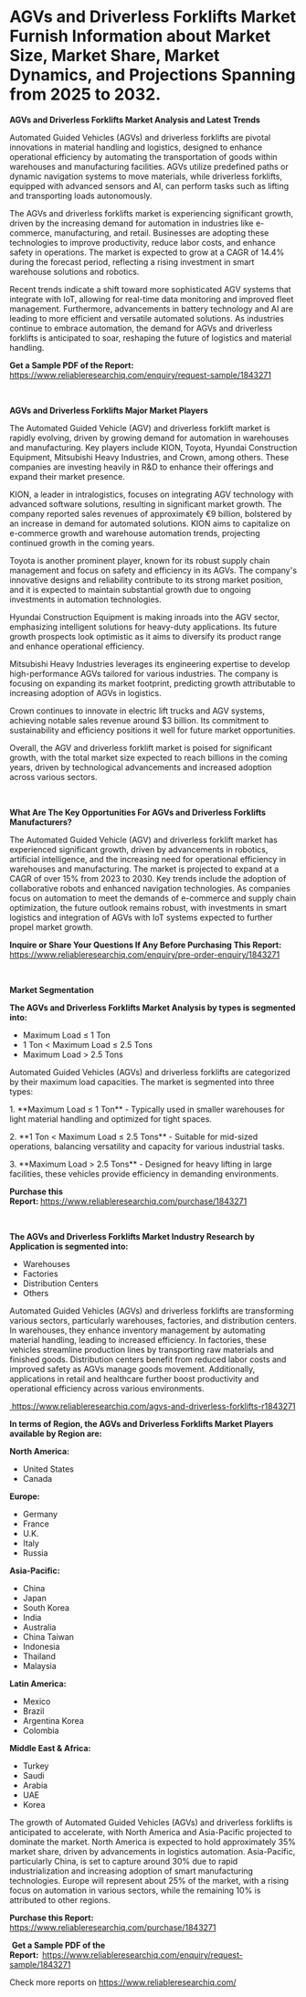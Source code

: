 <p><h1>AGVs and Driverless Forklifts Market Furnish Information about Market Size, Market Share, Market Dynamics, and Projections Spanning from 2025 to 2032.</h1></p><p><strong>AGVs and Driverless Forklifts Market Analysis and Latest Trends</strong></p>
<p><p>Automated Guided Vehicles (AGVs) and driverless forklifts are pivotal innovations in material handling and logistics, designed to enhance operational efficiency by automating the transportation of goods within warehouses and manufacturing facilities. AGVs utilize predefined paths or dynamic navigation systems to move materials, while driverless forklifts, equipped with advanced sensors and AI, can perform tasks such as lifting and transporting loads autonomously.</p><p>The AGVs and driverless forklifts market is experiencing significant growth, driven by the increasing demand for automation in industries like e-commerce, manufacturing, and retail. Businesses are adopting these technologies to improve productivity, reduce labor costs, and enhance safety in operations. The market is expected to grow at a CAGR of 14.4% during the forecast period, reflecting a rising investment in smart warehouse solutions and robotics.</p><p>Recent trends indicate a shift toward more sophisticated AGV systems that integrate with IoT, allowing for real-time data monitoring and improved fleet management. Furthermore, advancements in battery technology and AI are leading to more efficient and versatile automated solutions. As industries continue to embrace automation, the demand for AGVs and driverless forklifts is anticipated to soar, reshaping the future of logistics and material handling.</p></p>
<p><strong>Get a Sample PDF of the Report:&nbsp;</strong> <a href="https://www.reliableresearchiq.com/enquiry/request-sample/1843271?utm_campaign=3514&utm_medium=2&utm_source=Github&utm_content=ia&utm_term=12042025&utm_id=agvs-and-driverless-forklifts">https://www.reliableresearchiq.com/enquiry/request-sample/1843271</a></p>
<p>&nbsp;</p>
<p><strong>AGVs and Driverless Forklifts Major Market Players</strong></p>
<p><p>The Automated Guided Vehicle (AGV) and driverless forklift market is rapidly evolving, driven by growing demand for automation in warehouses and manufacturing. Key players include KION, Toyota, Hyundai Construction Equipment, Mitsubishi Heavy Industries, and Crown, among others. These companies are investing heavily in R&D to enhance their offerings and expand their market presence.</p><p>KION, a leader in intralogistics, focuses on integrating AGV technology with advanced software solutions, resulting in significant market growth. The company reported sales revenues of approximately €9 billion, bolstered by an increase in demand for automated solutions. KION aims to capitalize on e-commerce growth and warehouse automation trends, projecting continued growth in the coming years.</p><p>Toyota is another prominent player, known for its robust supply chain management and focus on safety and efficiency in its AGVs. The company's innovative designs and reliability contribute to its strong market position, and it is expected to maintain substantial growth due to ongoing investments in automation technologies.</p><p>Hyundai Construction Equipment is making inroads into the AGV sector, emphasizing intelligent solutions for heavy-duty applications. Its future growth prospects look optimistic as it aims to diversify its product range and enhance operational efficiency.</p><p>Mitsubishi Heavy Industries leverages its engineering expertise to develop high-performance AGVs tailored for various industries. The company is focusing on expanding its market footprint, predicting growth attributable to increasing adoption of AGVs in logistics.</p><p>Crown continues to innovate in electric lift trucks and AGV systems, achieving notable sales revenue around $3 billion. Its commitment to sustainability and efficiency positions it well for future market opportunities.</p><p>Overall, the AGV and driverless forklift market is poised for significant growth, with the total market size expected to reach billions in the coming years, driven by technological advancements and increased adoption across various sectors.</p></p>
<p>&nbsp;</p>
<p><strong>What Are The Key Opportunities For AGVs and Driverless Forklifts Manufacturers?</strong></p>
<p><p>The Automated Guided Vehicle (AGV) and driverless forklift market has experienced significant growth, driven by advancements in robotics, artificial intelligence, and the increasing need for operational efficiency in warehouses and manufacturing. The market is projected to expand at a CAGR of over 15% from 2023 to 2030. Key trends include the adoption of collaborative robots and enhanced navigation technologies. As companies focus on automation to meet the demands of e-commerce and supply chain optimization, the future outlook remains robust, with investments in smart logistics and integration of AGVs with IoT systems expected to further propel market growth.</p></p>
<p><strong>Inquire or Share Your Questions If Any Before Purchasing This Report:</strong> <a href="https://www.reliableresearchiq.com/enquiry/pre-order-enquiry/1843271?utm_campaign=3514&utm_medium=2&utm_source=Github&utm_content=ia&utm_term=12042025&utm_id=agvs-and-driverless-forklifts">https://www.reliableresearchiq.com/enquiry/pre-order-enquiry/1843271</a></p>
<p>&nbsp;</p>
<p><strong>Market Segmentation</strong></p>
<p><strong>The AGVs and Driverless Forklifts Market Analysis by types is segmented into:</strong></p>
<p><ul><li>Maximum Load ≤ 1 Ton</li><li>1 Ton < Maximum Load ≤ 2.5 Tons</li><li>Maximum Load > 2.5 Tons</li></ul></p>
<p><p>Automated Guided Vehicles (AGVs) and driverless forklifts are categorized by their maximum load capacities. The market is segmented into three types: </p><p>1. **Maximum Load ≤ 1 Ton** - Typically used in smaller warehouses for light material handling and optimized for tight spaces.</p><p>2. **1 Ton < Maximum Load ≤ 2.5 Tons** - Suitable for mid-sized operations, balancing versatility and capacity for various industrial tasks.</p><p>3. **Maximum Load > 2.5 Tons** - Designed for heavy lifting in large facilities, these vehicles provide efficiency in demanding environments.</p></p>
<p><strong>Purchase this Report:&nbsp;</strong><a href="https://www.reliableresearchiq.com/purchase/1843271?utm_campaign=3514&utm_medium=2&utm_source=Github&utm_content=ia&utm_term=12042025&utm_id=agvs-and-driverless-forklifts">https://www.reliableresearchiq.com/purchase/1843271</a></p>
<p>&nbsp;</p>
<p><strong>The AGVs and Driverless Forklifts Market Industry Research by Application is segmented into:</strong></p>
<p><ul><li>Warehouses</li><li>Factories</li><li>Distribution Centers</li><li>Others</li></ul></p>
<p><p>Automated Guided Vehicles (AGVs) and driverless forklifts are transforming various sectors, particularly warehouses, factories, and distribution centers. In warehouses, they enhance inventory management by automating material handling, leading to increased efficiency. In factories, these vehicles streamline production lines by transporting raw materials and finished goods. Distribution centers benefit from reduced labor costs and improved safety as AGVs manage goods movement. Additionally, applications in retail and healthcare further boost productivity and operational efficiency across various environments.</p></p>
<p><a href="https://www.reliableresearchiq.com/agvs-and-driverless-forklifts-r1843271?utm_campaign=3514&utm_medium=2&utm_source=Github&utm_content=ia&utm_term=12042025&utm_id=agvs-and-driverless-forklifts">&nbsp;https://www.reliableresearchiq.com/agvs-and-driverless-forklifts-r1843271</a></p>
<p><strong>In terms of Region, the AGVs and Driverless Forklifts Market Players available by Region are:</strong></p>
<p>
    <p> <strong> North America: </strong>
        <ul>
            <li>United States</li>
            <li>Canada</li>
        </ul>
        </p> 
    <p> <strong> Europe: </strong>
        <ul>
            <li>Germany</li>
            <li>France</li>
            <li>U.K.</li>
            <li>Italy</li>
            <li>Russia</li>
        </ul>
        </p> 
    <p> <strong> Asia-Pacific: </strong>
        <ul>
            <li>China</li>
            <li>Japan</li>
            <li>South Korea</li>
            <li>India</li>
            <li>Australia</li>
            <li>China Taiwan</li>
            <li>Indonesia</li>
            <li>Thailand</li>
            <li>Malaysia</li>
        </ul>
        </p> 
    <p> <strong> Latin America: </strong>
        <ul>
            <li>Mexico</li>
            <li>Brazil</li>
            <li>Argentina Korea</li>
            <li>Colombia</li>
        </ul>
        </p> 
    <p> <strong> Middle East & Africa: </strong>
        <ul>
            <li>Turkey</li>
            <li>Saudi</li>
            <li>Arabia</li>
            <li>UAE</li>
            <li>Korea</li>
        </ul>
    </p>
    </p>
<p><p>The growth of Automated Guided Vehicles (AGVs) and driverless forklifts is anticipated to accelerate, with North America and Asia-Pacific projected to dominate the market. North America is expected to hold approximately 35% market share, driven by advancements in logistics automation. Asia-Pacific, particularly China, is set to capture around 30% due to rapid industrialization and increasing adoption of smart manufacturing technologies. Europe will represent about 25% of the market, with a rising focus on automation in various sectors, while the remaining 10% is attributed to other regions.</p></p>
<p><strong>Purchase this Report: </strong><a href="https://www.reliableresearchiq.com/purchase/1843271?utm_campaign=3514&utm_medium=2&utm_source=Github&utm_content=ia&utm_term=12042025&utm_id=agvs-and-driverless-forklifts">https://www.reliableresearchiq.com/purchase/1843271</a></p>
<p>&nbsp;<strong>Get a Sample PDF of the Report:&nbsp;&nbsp;</strong><a href="https://www.reliableresearchiq.com/enquiry/request-sample/1843271?utm_campaign=3514&utm_medium=2&utm_source=Github&utm_content=ia&utm_term=12042025&utm_id=agvs-and-driverless-forklifts">https://www.reliableresearchiq.com/enquiry/request-sample/1843271</a></p>
<p><strong></strong></p>
<p>Check more reports on <a href="https://www.reliableresearchiq.com/?utm_campaign=3514&utm_medium=2&utm_source=Github&utm_content=ia&utm_term=12042025&utm_id=agvs-and-driverless-forklifts">https://www.reliableresearchiq.com/</a></p>